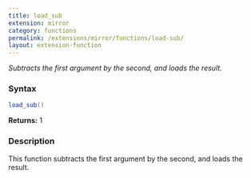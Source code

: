 ```yaml
---
title: load_sub
extension: mirror
category: functions
permalink: /extensions/mirror/functions/load-sub/
layout: extension-function
---
```


_Subtracts the first argument by the second, and loads the result._

### Syntax ###
```cs
load_sub()
```

**Returns:** 1

### Description

This function subtracts the first argument by the second, and loads the result. 

